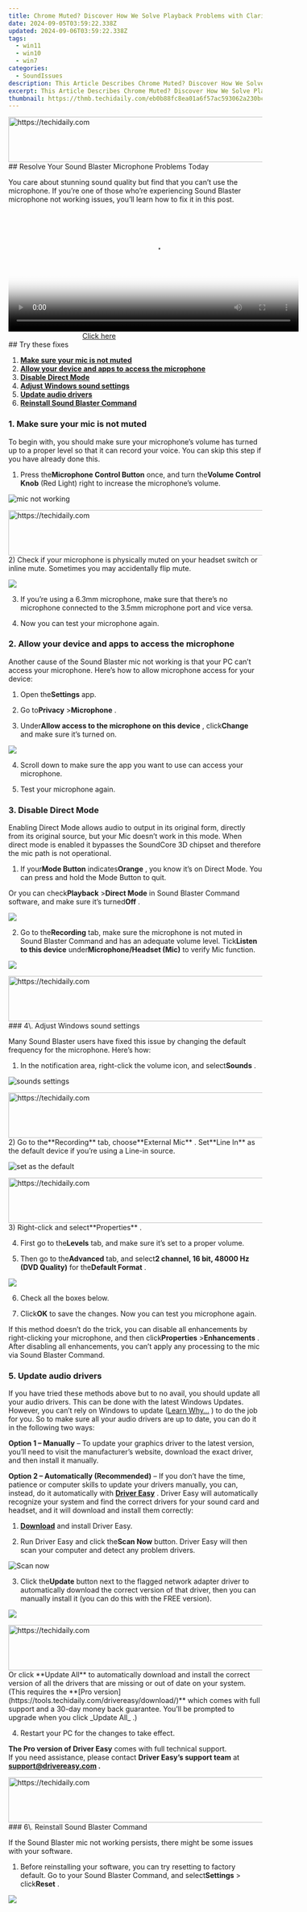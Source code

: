 ```yaml
---
title: Chrome Muted? Discover How We Solve Playback Problems with Clarity
date: 2024-09-05T03:59:22.338Z
updated: 2024-09-06T03:59:22.338Z
tags:
  - win11
  - win10
  - win7
categories:
  - SoundIssues
description: This Article Describes Chrome Muted? Discover How We Solve Playback Problems with Clarity
excerpt: This Article Describes Chrome Muted? Discover How We Solve Playback Problems with Clarity
thumbnail: https://thmb.techidaily.com/eb0b88fc8ea01a6f57ac593062a230bcd4f411a04c405e68f58f5857acd450ec.jpg
---
```


<!-- affiliate ads begin -->
<a href="https://appsumo.8odi.net/c/5597632/2100538/7443" target="_top" id="2100538">
  <img src="//a.impactradius-go.com/display-ad/7443-2100538" border="0" alt="https://techidaily.com" width="728" height="90"/>
</a>
<img height="0" width="0" src="https://appsumo.8odi.net/i/5597632/2100538/7443" style="position:absolute;visibility:hidden;" border="0" />
<!-- affiliate ads end -->
## Resolve Your Sound Blaster Microphone Problems Today

You care about stunning sound quality but find that you can’t use the microphone. If you’re one of those who’re experiencing Sound Blaster microphone not working issues, you’ll learn how to fix it in this post.

<!-- affiliate ads begin -->
<span id="1982570">
					<video width="576" height="240" style="cursor:pointer"
           poster="//a.impactradius-go.com/display-clicktoplayimage/1982570.png"
           onclick="if(!this.playClicked){this.play();this.setAttribute('controls',true);this.playClicked=true;}">
	   <source src="//a.impactradius-go.com/display-ad/22993-1982570">
	   <img src="//a.impactradius-go.com/display-clicktoplayimage/1982570.png" style="border: none; height: 100%; width: 100%; object-fit: contain">
	</video>
	<div style="width:360px;text-align:center"><a href="javascript:window.open(decodeURIComponent('https%3A%2F%2Fhomestyler.sjv.io%2Fc%2F5597632%2F1982570%2F22993'), '_blank');void(0);">Click here</a></div>
</span>
<img height="0" width="0" src="https://imp.pxf.io/i/5597632/1982570/22993" style="position:absolute;visibility:hidden;" border="0" />
<!-- affiliate ads end -->
## Try these fixes

1. **[Make sure your mic is not muted](https://tools.techidaily.com/drivereasy/download/)**
2. **[Allow your device and apps to access the microphone](https://tools.techidaily.com/drivereasy/download/)**
3. **[Disable Direct Mode](https://tools.techidaily.com/drivereasy/download/)**
4. **[Adjust Windows sound settings](https://tools.techidaily.com/drivereasy/download/)**
5. **[Update audio drivers](https://tools.techidaily.com/drivereasy/download/)**
6. **[Reinstall Sound Blaster Command](https://tools.techidaily.com/drivereasy/download/)**

### 1\. Make sure your mic is not muted

 To begin with, you should make sure your microphone’s volume has turned up to a proper level so that it can record your voice. You can skip this step if you have already done this.

 1) Press the**Microphone Control Button** once, and turn the**Volume Control Knob** (Red Light) right to increase the microphone’s volume.

![mic not working](https://images.drivereasy.com/wp-content/uploads/2021/04/knob-right-turn.jpg)

<!-- affiliate ads begin -->
<a href="https://appsumo.8odi.net/c/5597632/2030391/7443" target="_top" id="2030391">
  <img src="//a.impactradius-go.com/display-ad/7443-2030391" border="0" alt="https://techidaily.com" width="728" height="90"/>
</a>
<img height="0" width="0" src="https://appsumo.8odi.net/i/5597632/2030391/7443" style="position:absolute;visibility:hidden;" border="0" />
<!-- affiliate ads end -->
 2) Check if your microphone is physically muted on your headset switch or inline mute. Sometimes you may accidentally flip mute.

![](https://images.drivereasy.com/wp-content/uploads/2021/04/SRX3flipmute.png)

 3) If you’re using a 6.3mm microphone, make sure that there’s no microphone connected to the 3.5mm microphone port and vice versa.

 4) Now you can test your microphone again.

### 2\. Allow your device and apps to access the microphone

 Another cause of the Sound Blaster mic not working is that your PC can’t access your microphone. Here’s how to allow microphone access for your device:

 1) Open the**Settings** app.

 2) Go to**Privacy** \>**Microphone** .

 3) Under**Allow access to the microphone on this device** , click**Change** and make sure it’s turned on.

![](https://images.drivereasy.com/wp-content/uploads/2021/04/option-on.jpg)

 4) Scroll down to make sure the app you want to use can access your microphone.

 5) Test your microphone again.

### 3\. Disable Direct Mode

 Enabling Direct Mode allows audio to output in its original form, directly from its original source, but your Mic doesn’t work in this mode. When direct mode is enabled it bypasses the SoundCore 3D chipset and therefore the mic path is not operational.

 1) If your**Mode Button** indicates**Orange** , you know it’s on Direct Mode. You can press and hold the Mode Button to quit.

 Or you can check**Playback** \>**Direct Mode** in Sound Blaster Command software, and make sure it’s turned**Off** .

![](https://images.drivereasy.com/wp-content/uploads/2021/04/direct-mode.jpg)

 2) Go to the**Recording** tab, make sure the microphone is not muted in Sound Blaster Command and has an adequate volume level. Tick**Listen to this device** under**Microphone/Headset (Mic)** to verify Mic function.

![](https://images.drivereasy.com/wp-content/uploads/2021/04/check.jpg)

<!-- affiliate ads begin -->
<a href="https://imp.i357552.net/c/5597632/1001453/11832" target="_top" id="1001453">
  <img src="//a.impactradius-go.com/display-ad/11832-1001453" border="0" alt="https://techidaily.com" width="728" height="90"/>
</a>
<img height="0" width="0" src="https://imp.i357552.net/i/5597632/1001453/11832" style="position:absolute;visibility:hidden;" border="0" />
<!-- affiliate ads end -->
### 4\. Adjust Windows sound settings

 Many Sound Blaster users have fixed this issue by changing the default frequency for the microphone. Here’s how:

 1) In the notification area, right-click the volume icon, and select**Sounds** .

![sounds settings](https://images.drivereasy.com/wp-content/uploads/2021/01/sounds-1.jpg)

<!-- affiliate ads begin -->
<a href="https://aligracehair.sjv.io/c/5597632/1918719/19272" target="_top" id="1918719">
  <img src="//a.impactradius-go.com/display-ad/19272-1918719" border="0" alt="https://techidaily.com" width="728" height="90"/>
</a>
<img height="0" width="0" src="https://aligracehair.sjv.io/i/5597632/1918719/19272" style="position:absolute;visibility:hidden;" border="0" />
<!-- affiliate ads end -->
 2) Go to the**Recording** tab, choose**External Mic** . Set**Line In** as the default device if you’re using a Line-in source.

![set as the default](https://images.drivereasy.com/wp-content/uploads/2021/04/save.jpg)

<!-- affiliate ads begin -->
<a href="https://appsumo.8odi.net/c/5597632/2037319/7443" target="_top" id="2037319">
  <img src="//a.impactradius-go.com/display-ad/7443-2037319" border="0" alt="https://techidaily.com" width="728" height="90"/>
</a>
<img height="0" width="0" src="https://appsumo.8odi.net/i/5597632/2037319/7443" style="position:absolute;visibility:hidden;" border="0" />
<!-- affiliate ads end -->
 3) Right-click and select**Properties** .

 4) First go to the**Levels** tab, and make sure it’s set to a proper volume.

 5) Then go to the**Advanced** tab, and select**2 channel, 16 bit, 48000 Hz (DVD Quality)** for the**Default Format** .

![](https://images.drivereasy.com/wp-content/uploads/2021/04/check-all-boxes.jpg)

6) Check all the boxes below.

7) Click**OK** to save the changes. Now you can test you microphone again.

 If this method doesn’t do the trick, you can disable all enhancements by right-clicking your microphone, and then click**Properties** \>**Enhancements** . After disabling all enhancements, you can’t apply any processing to the mic via Sound Blaster Command.

### 5\. Update audio drivers

 If you have tried these methods above but to no avail, you should update all your audio drivers. This can be done with the latest Windows Updates. However, you can’t rely on Windows to update ([Learn Why…](https://tools.techidaily.com/drivereasy/download/) ) to do the job for you. So to make sure all your audio drivers are up to date, you can do it in the following two ways:

**Option 1 – Manually** – To update your graphics driver to the latest version, you’ll need to visit the manufacturer’s website, download the exact driver, and then install it manually.

**Option 2 – Automatically (Recommended)** – If you don’t have the time, patience or computer skills to update your drivers manually, you can, instead, do it automatically with **[Driver Easy](https://tools.techidaily.com/drivereasy/download/)**  . Driver Easy will automatically recognize your system and find the correct drivers for your sound card and headset, and it will download and install them correctly:

 1) **[Download](https://tools.techidaily.com/drivereasy/download/)**  and install Driver Easy.

 2) Run Driver Easy and click the**Scan Now** button. Driver Easy will then scan your computer and detect any problem drivers.

![Scan now](https://images.drivereasy.com/wp-content/uploads/2020/12/Scan-now-1.jpg)

 3) Click the**Update** button next to the flagged network adapter driver to automatically download the correct version of that driver, then you can manually install it (you can do this with the FREE version).

![](https://images.drivereasy.com/wp-content/uploads/2021/04/sound-settings.jpg)

<!-- affiliate ads begin -->
<a href="https://aligracehair.sjv.io/c/5597632/1925489/19272" target="_top" id="1925489">
  <img src="//a.impactradius-go.com/display-ad/19272-1925489" border="0" alt="https://techidaily.com" width="728" height="90"/>
</a>
<img height="0" width="0" src="https://aligracehair.sjv.io/i/5597632/1925489/19272" style="position:absolute;visibility:hidden;" border="0" />
<!-- affiliate ads end -->
 Or click **Update All** to automatically download and install the correct version of all the drivers that are missing or out of date on your system. (This requires the **[Pro version](https://tools.techidaily.com/drivereasy/download/)**  which comes with full support and a 30-day money back guarantee. You’ll be prompted to upgrade when you click _Update All_ .)

4) Restart your PC for the changes to take effect.

**The Pro version of Driver Easy** comes with full technical support.  
 If you need assistance, please contact **Driver Easy’s support team** at **[support@drivereasy.com](https://tools.techidaily.com/drivereasy/download/) .**

<!-- affiliate ads begin -->
<a href="https://appsumo.8odi.net/c/5597632/2118320/7443" target="_top" id="2118320">
  <img src="//a.impactradius-go.com/display-ad/7443-2118320" border="0" alt="https://techidaily.com" width="728" height="90"/>
</a>
<img height="0" width="0" src="https://appsumo.8odi.net/i/5597632/2118320/7443" style="position:absolute;visibility:hidden;" border="0" />
<!-- affiliate ads end -->
### 6\. Reinstall Sound Blaster Command

 If the Sound Blaster mic not working persists, there might be some issues with your software.

 1) Before reinstalling your software, you can try resetting to factory default. Go to your Sound Blaster Command, and select**Settings** \> click**Reset** .

![](https://images.drivereasy.com/wp-content/uploads/2021/04/reset-all.jpg)

<!-- affiliate ads begin -->
<span id="2135472">
					<video width="864" height="1536" style="cursor:pointer"
           poster="//a.impactradius-go.com/display-clicktoplayimage/2135472.png"
           onclick="if(!this.playClicked){this.play();this.setAttribute('controls',true);this.playClicked=true;}">
	   <source src="//a.impactradius-go.com/display-ad/18498-2135472">
	   <img src="//a.impactradius-go.com/display-clicktoplayimage/2135472.png" style="border: none; height: 100%; width: 100%; object-fit: contain">
	</video>
	<div style="width:540px;text-align:center"><a href="javascript:window.open(decodeURIComponent('https%3A%2F%2Funicoeye.pxf.io%2Fc%2F5597632%2F2135472%2F18498'), '_blank');void(0);">Click here</a></div>
</span>
<img height="0" width="0" src="https://imp.pxf.io/i/5597632/2135472/18498" style="position:absolute;visibility:hidden;" border="0" />
<!-- affiliate ads end -->
 2) If the microphone issue persists, you can uninstall Sound Blaster Command.

 3) Press the**Windows** key +**R** to open the Run box, and enter**appwiz.cpl** .

![uninstall app](https://images.drivereasy.com/wp-content/uploads/2021/01/appwiz.cpl_.jpg)

<!-- affiliate ads begin -->
<span id="1983549">
					<video width="576" height="240" style="cursor:pointer"
           poster="//a.impactradius-go.com/display-clicktoplayimage/1983549.png"
           onclick="if(!this.playClicked){this.play();this.setAttribute('controls',true);this.playClicked=true;}">
	   <source src="//a.impactradius-go.com/display-ad/22993-1983549">
	   <img src="//a.impactradius-go.com/display-clicktoplayimage/1983549.png" style="border: none; height: 100%; width: 100%; object-fit: contain">
	</video>
	<div style="width:360px;text-align:center"><a href="javascript:window.open(decodeURIComponent('https%3A%2F%2Fhomestyler.sjv.io%2Fc%2F5597632%2F1983549%2F22993'), '_blank');void(0);">Click here</a></div>
</span>
<img height="0" width="0" src="https://imp.pxf.io/i/5597632/1983549/22993" style="position:absolute;visibility:hidden;" border="0" />
<!-- affiliate ads end -->
 4) Right-click Sound Blaster Command and select**Uninstall** .

 5) Download the latest software from the Creative[official website](https://support.creative.com/Products/ProductDetails.aspx) .

---

 Does your Sound Blaster microphone work now? If unfortunately not, you can isolate the problem by trying another headset, microphone, or even the mic/audio splitter. Or you can disconnect the ACM, connect your microphone or headset to the sound card for trouble isolation. If you need assistance, you can[contact Creative](https://us.creative.com/contactus/) .

* [Audio](https://tools.techidaily.com/drivereasy/download/)
* [microphone](https://tools.techidaily.com/drivereasy/download/)

<ins class="adsbygoogle"
     style="display:block"
     data-ad-format="autorelaxed"
     data-ad-client="ca-pub-7571918770474297"
     data-ad-slot="1223367746"></ins>



<ins class="adsbygoogle"
     style="display:block"
     data-ad-client="ca-pub-7571918770474297"
     data-ad-slot="8358498916"
     data-ad-format="auto"
     data-full-width-responsive="true"></ins>


